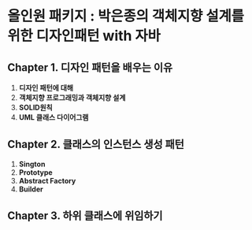 # 올인원 패키지 : 박은종의 객체지향 설계를 위한 디자인패턴 with 자바
## Chapter 1. 디자인 패턴을 배우는 이유
1. **디자인 패턴에 대해**
2. **객체지향 프로그래밍과 객체지향 설계**
3. **SOLID원칙**
4. **UML 클래스 다이어그램**
## Chapter 2. 클래스의 인스턴스 생성 패턴
1. **Sington**
2. **Prototype**
3. **Abstract Factory**
4. **Builder**
## Chapter 3. 하위 클래스에 위임하기



